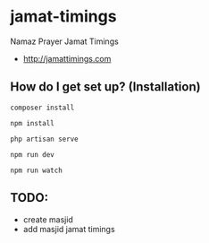# jamat-timings

Namaz Prayer Jamat Timings 
- http://jamattimings.com


## How do I get set up? (Installation) ###


```
composer install

npm install

php artisan serve

npm run dev

npm run watch

```


## TODO:

* create masjid 
* add masjid jamat timings